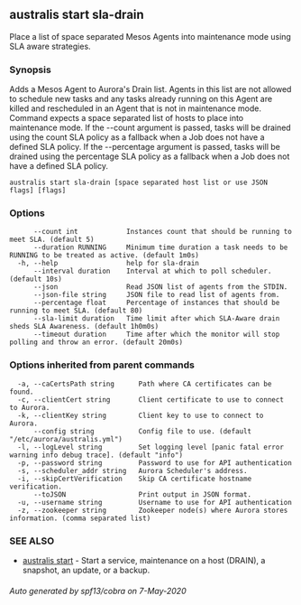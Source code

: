 ## australis start sla-drain

Place a list of space separated Mesos Agents into maintenance mode using SLA aware strategies.

### Synopsis

Adds a Mesos Agent to Aurora's Drain list. Agents in this list
are not allowed to schedule new tasks and any tasks already running on this Agent
are killed and rescheduled in an Agent that is not in maintenance mode. Command
expects a space separated list of hosts to place into maintenance mode.
If the --count argument is passed, tasks will be drained using the count SLA policy as a fallback
when a Job does not have a defined SLA policy.
If the --percentage argument is passed, tasks will be drained using the percentage SLA policy as a fallback
when a Job does not have a defined SLA policy.

```
australis start sla-drain [space separated host list or use JSON flags] [flags]
```

### Options

```
      --count int            Instances count that should be running to meet SLA. (default 5)
      --duration RUNNING     Minimum time duration a task needs to be RUNNING to be treated as active. (default 1m0s)
  -h, --help                 help for sla-drain
      --interval duration    Interval at which to poll scheduler. (default 10s)
      --json                 Read JSON list of agents from the STDIN.
      --json-file string     JSON file to read list of agents from.
      --percentage float     Percentage of instances that should be running to meet SLA. (default 80)
      --sla-limit duration   Time limit after which SLA-Aware drain sheds SLA Awareness. (default 1h0m0s)
      --timeout duration     Time after which the monitor will stop polling and throw an error. (default 20m0s)
```

### Options inherited from parent commands

```
  -a, --caCertsPath string      Path where CA certificates can be found.
  -c, --clientCert string       Client certificate to use to connect to Aurora.
  -k, --clientKey string        Client key to use to connect to Aurora.
      --config string           Config file to use. (default "/etc/aurora/australis.yml")
  -l, --logLevel string         Set logging level [panic fatal error warning info debug trace]. (default "info")
  -p, --password string         Password to use for API authentication
  -s, --scheduler_addr string   Aurora Scheduler's address.
  -i, --skipCertVerification    Skip CA certificate hostname verification.
      --toJSON                  Print output in JSON format.
  -u, --username string         Username to use for API authentication
  -z, --zookeeper string        Zookeeper node(s) where Aurora stores information. (comma separated list)
```

### SEE ALSO

* [australis start](australis_start.md)	 - Start a service, maintenance on a host (DRAIN), a snapshot, an update, or a backup.

###### Auto generated by spf13/cobra on 7-May-2020
